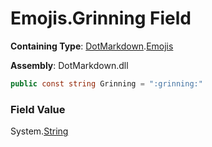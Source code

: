 # Emojis\.Grinning Field

**Containing Type**: [DotMarkdown](../../README.md)\.[Emojis](../README.md)

**Assembly**: DotMarkdown\.dll

```csharp
public const string Grinning = ":grinning:"
```

### Field Value

System\.[String](https://docs.microsoft.com/en-us/dotnet/api/system.string)